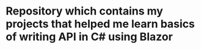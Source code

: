 # Repository which contains my projects that helped me learn basics of writing API in C# using Blazor
